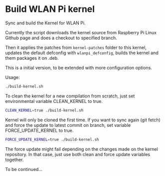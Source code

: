 # Build WLAN Pi kernel

Sync and build the Kernel for WLAN Pi.

Currently the script downloads the kernel source from Raspberry Pi Linux Github page and does a
checkout to specified branch.

Then it applies the patches from `kernel-patches` folder to this kernel, updates the default
defconfig with `wlanpi_defconfig`, builds the kernel and them packages it on .deb.

This is a initial version, to be extended with more configuration options.

Usage:
```bash
./build-kernel.sh
```

To clean the kernel for a new compilation from scratch, just set environmental variable CLEAN_KERNEL
to true.
```bash
CLEAN_KERNEL=true ./build-kernel.sh
```

Kernel will only be cloned the first time. If you want to sync again (git fetch) and force the
update to latest commit on branch, set variable FORCE_UPDATE_KERNEL to true.
```bash
FORCE_UPDATE_KERNEL=true ./build-kernel.sh
```

The force update might fail depending on the changes made on the kernel repository. In that case,
just use both clean and force update variables together.

To be continued...
